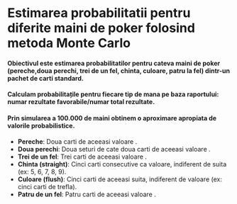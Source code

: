 # Estimarea probabilitatii pentru diferite maini de poker folosind metoda Monte Carlo

#### Obiectivul este estimarea probabilitatilor pentru cateva maini de poker (pereche,doua perechi, trei de un fel, chinta, culoare, patru la fel) dintr-un pachet de carti standard.

#### Calculam probabilitațile pentru fiecare tip de mana pe baza raportului: numar rezultate favorabile/numar total rezultate.

#### Prin simularea a 100.000 de maini obtinem o aproximare apropiata de valorile probabilistice.

- **Pereche**: Doua carti de aceeasi valoare .
- **Doua perechi**: Doua seturi de cate doua carti de aceeasi valoare .
- **Trei de un fel**: Trei carti de aceeasi valoare .
- **Chinta (straight)**: Cinci carti consecutive ca valoare, indiferent de suita (ex: 5, 6, 7, 8, 9).
- **Culoare (flush)**: Cinci carti de aceeasi suita, indiferent de valoare (ex: cinci carti de trefla).
- **Patru de un fel**: Patru carti de aceeasi valoare .

